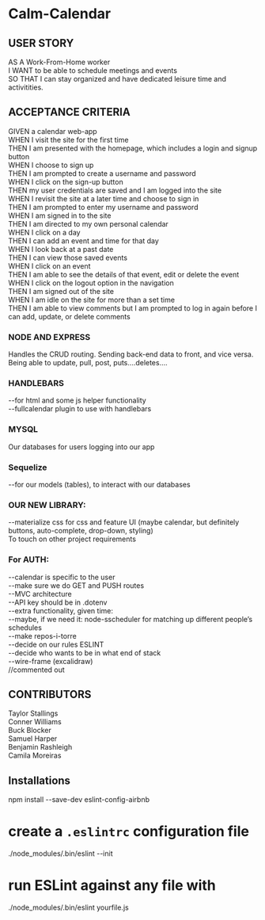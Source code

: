 # Calm-Calendar
## USER STORY
AS A Work-From-Home worker  
I WANT to be able to schedule meetings and events  
SO THAT I can stay organized and have dedicated leisure time and activitities.
## ACCEPTANCE CRITERIA
GIVEN a calendar web-app  
WHEN I visit the site for the first time  
THEN I am presented with the homepage, which includes a login and signup button  
WHEN I choose to sign up  
THEN I am prompted to create a username and password  
WHEN I click on the sign-up button  
THEN my user credentials are saved and I am logged into the site  
WHEN I revisit the site at a later time and choose to sign in  
THEN I am prompted to enter my username and password  
WHEN I am signed in to the site  
THEN I am directed to my own personal calendar  
WHEN I click on a day  
THEN I can add an event and time for that day  
WHEN I look back at a past date  
THEN I can view those saved events  
WHEN I click on an event  
THEN I am able to see the details of that event, edit or delete the event  
WHEN I click on the logout option in the navigation  
THEN I am signed out of the site  
WHEN I am idle on the site for more than a set time  
THEN I am able to view comments but I am prompted to log in again before I can add, update, or delete comments  


### NODE AND EXPRESS
Handles the CRUD routing. Sending back-end data to front, and vice versa. Being able to update, pull, post, puts….deletes….
### HANDLEBARS
--for html and some js helper functionality  
--fullcalendar plugin to use with handlebars  
### MYSQL
Our databases for users logging into our app
### Sequelize
--for our models (tables), to interact with our databases
### OUR NEW LIBRARY:
--materialize css for css and feature UI (maybe calendar, but definitely buttons, auto-complete, drop-down, styling)  
To touch on other project requirements
### For AUTH:
--calendar is specific to the user  
--make sure we do GET and PUSH routes  
--MVC architecture  
--API key should be in .dotenv  
--extra functionality, given time:  
--maybe, if we need it: node-sscheduler for matching up different people’s schedules  
--make repos-i-torre  
--decide on our rules ESLINT  
--decide who wants to be in what end of stack  
--wire-frame (excalidraw)  
//commented out

## CONTRIBUTORS
Taylor Stallings  
Conner Williams  
Buck Blocker  
Samuel Harper  
Benjamin Rashleigh  
Camila Moreiras  
## Installations  
npm install --save-dev eslint-config-airbnb  

# create a `.eslintrc` configuration file
./node_modules/.bin/eslint --init

# run ESLint against any file with
./node_modules/.bin/eslint yourfile.js